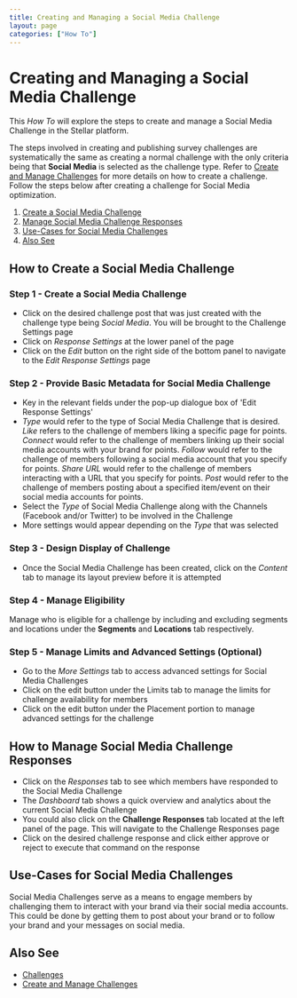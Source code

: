 ```yaml
---
title: Creating and Managing a Social Media Challenge
layout: page
categories: ["How To"]
---
```

# Creating and Managing a Social Media Challenge 

This *How To* will explore the steps to create and manage a Social Media Challenge in the Stellar platform. 

The steps involved in creating and publishing survey challenges are systematically the same as creating a normal challenge with the only criteria being that **Social Media** is selected as the challenge type. Refer to [Create and Manage Challenges](./../manage_challenges) for more details on how to create a challenge. Follow the steps below after creating a challenge for Social Media optimization.  

1. [Create a Social Media Challenge](#new)
2. [Manage Social Media Challenge Responses](#response)
3. [Use-Cases for Social Media Challenges](#use)
4. [Also See](#also)

## <a name="new"></a>How to Create a Social Media Challenge
### Step 1 - Create a Social Media Challenge
* Click on the desired challenge post that was just created with the challenge type being *Social Media*. You will be brought to the Challenge Settings page
* Click on *Response Settings* at the lower panel of the page
* Click on the *Edit* button on the right side of the bottom panel to navigate to the *Edit Response Settings* page

### Step 2 - Provide Basic Metadata for Social Media Challenge 
* Key in the relevant fields under the pop-up dialogue box of 'Edit Response Settings'
* *Type* would refer to the type of Social Media Challenge that is desired. *Like* refers to the challenge of members liking a specific page for points. *Connect* would refer to the challenge of members linking up their social media accounts with your brand for points. *Follow* would refer to the challenge of members following a social media account that you specify for points. *Share URL* would refer to the challenge of members interacting with a URL that you specify for points. *Post* would refer to the challenge of members posting about a specified item/event on their social media accounts for points.
* Select the *Type* of Social Media Challenge along with the Channels (Facebook and/or Twitter) to be involved in the Challenge
* More settings would appear depending on the *Type* that was selected

### Step 3 - Design Display of Challenge
* Once the Social Media Challenge has been created, click on the *Content* tab to manage its layout preview before it is attempted

### Step 4 - Manage Eligibility
Manage who is eligible for a challenge by including and excluding segments and locations under the **Segments** and **Locations** tab respectively.

### Step 5 - Manage Limits and Advanced Settings (Optional)
* Go to the *More Settings* tab to access advanced settings for Social Media Challenges
* Click on the edit button under the Limits tab to manage the limits for challenge availability for members
* Click on the edit button under the Placement portion to manage advanced settings for the challenge


## <a name="response"></a>How to Manage Social Media Challenge Responses 
* Click on the *Responses* tab to see which members have responded to the Social Media Challenge
* The *Dashboard* tab shows a quick overview and analytics about the current Social Media Challenge
* You could also click on the **Challenge Responses** tab located at the left panel of the page. This will navigate to the Challenge Responses page
* Click on the desired challenge response and click either approve or reject to execute that command on the response


## <a name="use"></a>Use-Cases for Social Media Challenges
Social Media Challenges serve as a means to engage members by challenging them to interact with your brand via their social media accounts. This could be done by getting them to post about your brand or to follow your brand and your messages on social media.

## <a name="also"></a>Also See
* [Challenges](./../../concepts/challenges)
* [Create and Manage Challenges](./../manage_challenges)
